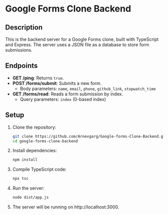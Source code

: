 # Google Forms Clone Backend

## Description
This is the backend server for a Google Forms clone, built with TypeScript and Express. The server uses a JSON file as a database to store form submissions.

## Endpoints
- **GET /ping**: Returns `true`.
- **POST /forms/submit**: Submits a new form.
  - Body parameters: `name`, `email`, `phone`, `github_link`, `stopwatch_time`
- **GET /forms/read**: Reads a form submission by index.
  - Query parameters: `index` (0-based index)

## Setup
1. Clone the repository:
   ```sh
   git clone https://github.com/Arnevgarg/Google-forms-Clone-Backend.git
   cd google-forms-clone-backend
2. Install dependencies:
   ```sh
   npm install
3. Compile TypeScript code:
   ```sh
   npx tsc
4. Run the server:
   ```sh
   node dist/app.js
5. The server will be running on http://localhost:3000.
